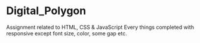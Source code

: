# Digital_Polygon
Assignment related to HTML, CSS &amp; JavaScript
Every things completed with responsive except font size, color, some gap etc.
